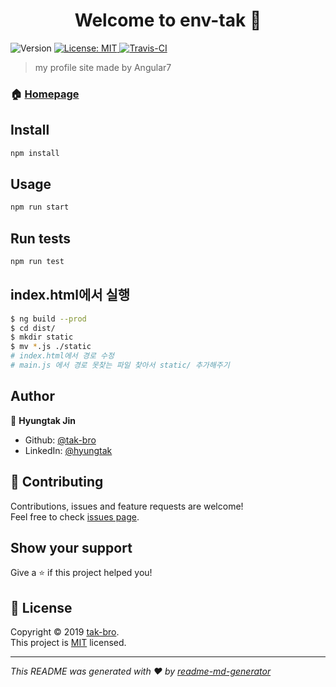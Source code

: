 <h1 align="center">Welcome to env-tak 👋</h1>
<p>
  <img alt="Version" src="https://img.shields.io/badge/version-0.0.0-blue.svg?cacheSeconds=2592000" />
  <a href="https://github.com/env-tak/env-tak.github.io/blob/develop/LICENSE">
    <img alt="License: MIT" src="https://img.shields.io/badge/License-MIT-yellow.svg" target="_blank" />
  </a>
  <a href="https://travis-ci.org/env-tak/env-tak.github.io">
    <img alt="Travis-CI" src="https://travis-ci.org/env-tak/env-tak.github.io.svg?branch=develop" target="_blank" />
  </a>
</p>

> my profile site made by Angular7

### 🏠 [Homepage](https://env-tak.github.io/)

## Install

```sh
npm install
```

## Usage

```sh
npm run start
```

## Run tests

```sh
npm run test
```

## index.html에서 실행
```sh
$ ng build --prod
$ cd dist/
$ mkdir static
$ mv *.js ./static
# index.html에서 경로 수정
# main.js 에서 경로 못찾는 파일 찾아서 static/ 추가해주기
```

## Author

👤 **Hyungtak Jin**

* Github: [@tak-bro](https://github.com/tak-bro)
* LinkedIn: [@hyungtak](https://www.linkedin.com/in/hyungtak/)

## 🤝 Contributing

Contributions, issues and feature requests are welcome!<br />Feel free to check [issues page](https://github.com/env-tak/env-tak.github.io/issues).

## Show your support

Give a ⭐️ if this project helped you!

## 📝 License

Copyright © 2019 [tak-bro](https://github.com/tak-bro).<br />
This project is [MIT](https://github.com/env-tak/env-tak.github.io/blob/develop/LICENSE) licensed.

***
_This README was generated with ❤️ by [readme-md-generator](https://github.com/kefranabg/readme-md-generator)_
